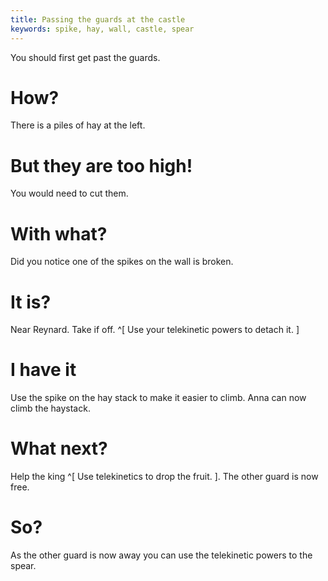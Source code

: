 ```yaml
---
title: Passing the guards at the castle
keywords: spike, hay, wall, castle, spear
---
```


You should first get past the guards.

# How?
There is a piles of hay at the left.

# But they are too high!
You would need to cut them.

# With what?
Did you notice one of the spikes on the wall is broken.

# It is?
Near Reynard. Take if off. ^[ Use your telekinetic powers to detach it. ]

# I have it
Use the spike on the hay stack to make it easier to climb. Anna can now climb the haystack.

# What next?
Help the king ^[ Use telekinetics to drop the fruit. ]. The other guard is now free.

# So?
As the other guard is now away you can use the telekinetic powers to the spear.
